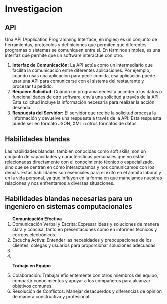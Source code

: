 <h1> Investigacion</h1>
<h2>API</h2>
<p>Una API (Application Programming Interface, en inglés) es un conjunto de herramientas, protocolos y definiciones que permiten que diferentes programas o sistemas se comuniquen entre sí. En términos simples, es una interfaz que permite que un software interactúe con otro.</p>
<ol>
<li><strong>Interfaz de Comunicación:</strong> La API actúa como un intermediario que facilita la comunicación entre diferentes aplicaciones. Por ejemplo, cuando usas una aplicación para pedir comida, esa aplicación puede usar una API para comunicarse con el sistema del restaurante y procesar tu pedido.</li>

<li><strong>Requiere Solicitud:</strong> Cuando un programa necesita acceder a los datos o funcionalidades de otro software, envía una solicitud a través de la API. Esta solicitud incluye la información necesaria para realizar la acción deseada.</li>

<li><strong>Respuesta del Servidor:</strong> El servidor que recibe la solicitud procesa la información y devuelve una respuesta a través de la API. Esta respuesta puede ser en formato JSON, XML u otros formatos de datos.</li>
</ol>

<h2>Habilidades blandas</h2>
<p>Las habilidades blandas, también conocidas como soft skills, son un conjunto de capacidades y características personales que no están relacionadas directamente con el conocimiento técnico o especializado, sino que se centran en cómo interactuamos y nos comunicamos con los demás. Estas habilidades son esenciales para el éxito en el ámbito laboral y en la vida personal, ya que influyen en la forma en que manejamos nuestras relaciones y nos enfrentamos a diversas situaciones.</p>

<h2>Habilidades blandas necesarias para un ingeniero en sistemas computacionales</h2>
<ol>
<strong> Comunicación Efectiva</strong>
<li>Comunicación Verbal y Escrita: Expresar ideas y soluciones de manera clara y concisa, tanto en presentaciones como en informes técnicos y correos electrónicos.</li>
<li>Escucha Activa: Entender las necesidades y preocupaciones de los clientes, colegas y usuarios para proporcionar soluciones adecuadas.</li>
<strong> </strong>
<li></li>
<li></li>

<strong>Trabajo en Equipo</strong>
<li>Colaboración: Trabajar eficientemente con otros miembros del equipo, compartir conocimientos y apoyar a los compañeros para alcanzar objetivos comunes.</li>
<li>Resolución de Conflictos: Manejar desacuerdos y diferencias de opinión de manera constructiva y profesional.</li>
</ol>